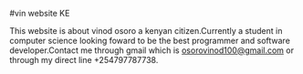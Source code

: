 #vin website KE

This website is about vinod osoro a kenyan citizen.Currently a student in computer science
looking foward to be the best programmer and software developer.Contact me through gmail
which is osorovinod100@gmail.com or through my direct line +254797787738.
